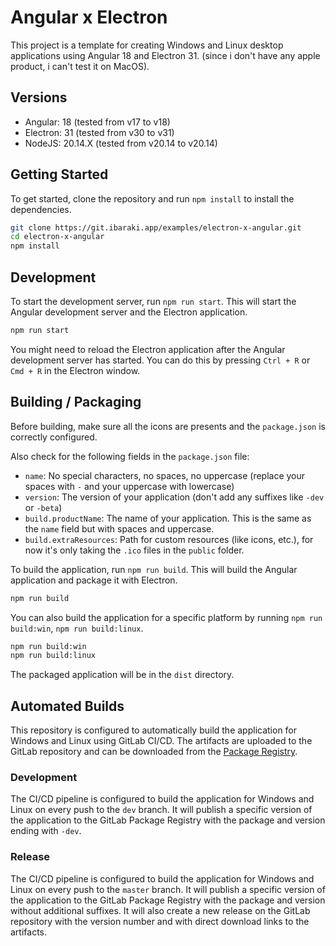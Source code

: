 # Angular x Electron

This project is a template for creating Windows and Linux desktop applications using Angular 18 and Electron 31. (since i don't have any apple product, i can't test it on MacOS).

## Versions

- Angular: 18 (tested from v17 to v18)
- Electron: 31 (tested from v30 to v31)
- NodeJS: 20.14.X (tested from v20.14 to v20.14)


## Getting Started

To get started, clone the repository and run `npm install` to install the dependencies.

```bash
git clone https://git.ibaraki.app/examples/electron-x-angular.git
cd electron-x-angular
npm install
```

## Development

To start the development server, run `npm run start`. This will start the Angular development server and the Electron application.

```bash
npm run start
```

You might need to reload the Electron application after the Angular development server has started. You can do this by pressing `Ctrl + R` or `Cmd + R` in the Electron window.

## Building / Packaging

Before building, make sure all the icons are presents and the `package.json` is correctly configured.

Also check for the following fields in the `package.json` file:
- `name`: No special characters, no spaces, no uppercase (replace your spaces with `-` and your uppercase with lowercase)
- `version`: The version of your application (don't add any suffixes like `-dev` or `-beta`)
- `build.productName`: The name of your application. This is the same as the `name` field but with spaces and uppercase.
- `build.extraResources`: Path for custom resources (like icons, etc.), for now it's only taking the `.ico` files in the `public` folder.


To build the application, run `npm run build`. This will build the Angular application and package it with Electron.

```bash
npm run build
```

You can also build the application for a specific platform by running `npm run build:win`, `npm run build:linux`.

```bash
npm run build:win
npm run build:linux
```

The packaged application will be in the `dist` directory.

## Automated Builds

This repository is configured to automatically build the application for Windows and Linux using GitLab CI/CD. The artifacts are uploaded to the GitLab repository and can be downloaded from the [Package Registry](https://git.ibaraki.app/examples/electron-x-angular/-/packages).

### Development

The CI/CD pipeline is configured to build the application for Windows and Linux on every push to the `dev` branch.
It will publish a specific version of the application to the GitLab Package Registry with the package and version ending with `-dev`.

### Release

The CI/CD pipeline is configured to build the application for Windows and Linux on every push to the `master` branch.
It will publish a specific version of the application to the GitLab Package Registry with the package and version without additional suffixes.
It will also create a new release on the GitLab repository with the version number and with direct download links to the artifacts.